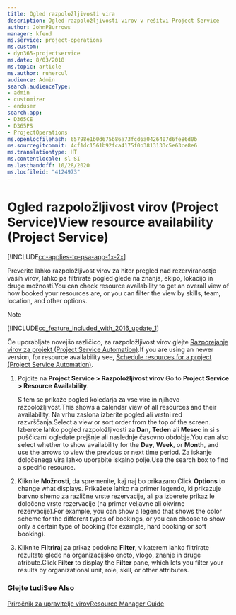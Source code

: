 ```yaml
---
title: Ogled razpoložljivosti vira
description: Ogled razpoložljivosti virov v rešitvi Project Service
author: JohnPBurrows
manager: kfend
ms.service: project-operations
ms.custom:
- dyn365-projectservice
ms.date: 8/03/2018
ms.topic: article
ms.author: ruhercul
audience: Admin
search.audienceType:
- admin
- customizer
- enduser
search.app:
- D365CE
- D365PS
- ProjectOperations
ms.openlocfilehash: 65798e1b0d675b86a73fcd6a0426407d6fe86d0b
ms.sourcegitcommit: 4cf1dc1561b92fca4175f0b3813133c5e63ce8e6
ms.translationtype: HT
ms.contentlocale: sl-SI
ms.lasthandoff: 10/28/2020
ms.locfileid: "4124973"
---
```

# <a name="view-resource-availability-project-service"></a><span data-ttu-id="f93cc-103">Ogled razpoložljivost virov (Project Service)</span><span class="sxs-lookup"><span data-stu-id="f93cc-103">View resource availability (Project Service)</span></span>

[!INCLUDE[cc-applies-to-psa-app-1x-2x](../includes/cc-applies-to-psa-app-1x-2x.md)]

<span data-ttu-id="f93cc-104">Preverite lahko razpoložljivost virov za hiter pregled nad rezerviranostjo vaših virov, lahko pa filtrirate pogled glede na znanja, ekipo, lokacijo in druge možnosti.</span><span class="sxs-lookup"><span data-stu-id="f93cc-104">You can check resource availability to get an overall view of how booked your resources are, or you can filter the view by skills, team, location, and other options.</span></span>  
  
> [!NOTE]
> [!INCLUDE[cc_feature_included_with_2016_update_1](../includes/cc-feature-included-with-2016-update-1.md)]  
> 
>  <span data-ttu-id="f93cc-105">Če uporabljate novejšo različico, za razpoložljivost virov glejte [Razporejanje virov za projekt (Project Service Automation)](../psa/schedule-resources-project.md).</span><span class="sxs-lookup"><span data-stu-id="f93cc-105">If you are using an newer version, for resource availability see, [Schedule resources for a project (Project Service Automation)](../psa/schedule-resources-project.md).</span></span>  

1. <span data-ttu-id="f93cc-106">Pojdite na **Project Service > Razpoložljivost virov**.</span><span class="sxs-lookup"><span data-stu-id="f93cc-106">Go to **Project Service > Resource Availability**.</span></span>  

    <span data-ttu-id="f93cc-107">S tem se prikaže pogled koledarja za vse vire in njihovo razpoložljivost.</span><span class="sxs-lookup"><span data-stu-id="f93cc-107">This shows a calendar view of all resources and their availability.</span></span> <span data-ttu-id="f93cc-108">Na vrhu zaslona izberite pogled ali vrstni red razvrščanja.</span><span class="sxs-lookup"><span data-stu-id="f93cc-108">Select a view or sort order from the top of the screen.</span></span> <span data-ttu-id="f93cc-109">Izberete lahko pogled razpoložljivosti za **Dan**, **Teden** ali **Mesec** in si s puščicami ogledate prejšnje ali naslednje časovno obdobje.</span><span class="sxs-lookup"><span data-stu-id="f93cc-109">You can also select whether to show availability for the **Day**, **Week**, or **Month**, and use the arrows to view the previous or next time period.</span></span> <span data-ttu-id="f93cc-110">Za iskanje določenega vira lahko uporabite iskalno polje.</span><span class="sxs-lookup"><span data-stu-id="f93cc-110">Use the search box to find a specific resource.</span></span>  

2. <span data-ttu-id="f93cc-111">Kliknite **Možnosti**, da spremenite, kaj naj bo prikazano.</span><span class="sxs-lookup"><span data-stu-id="f93cc-111">Click **Options** to change what displays.</span></span> <span data-ttu-id="f93cc-112">Prikažete lahko na primer legendo, ki prikazuje barvno shemo za različne vrste rezervacije, ali pa izberete prikaz le določene vrste rezervacije (na primer veljavne ali okvirne rezervacije).</span><span class="sxs-lookup"><span data-stu-id="f93cc-112">For example, you can show a legend that shows the color scheme for the different types of bookings, or you can choose to show only a certain type of booking (for example, hard booking or soft booking).</span></span>  

3. <span data-ttu-id="f93cc-113">Kliknite **Filtriraj** za prikaz podokna **Filter**, v katerem lahko filtrirate rezultate glede na organizacijsko enoto, vlogo, znanje in druge atribute.</span><span class="sxs-lookup"><span data-stu-id="f93cc-113">Click **Filter** to display the **Filter** pane, which lets you filter your results by organizational unit, role, skill, or other attributes.</span></span>  

### <a name="see-also"></a><span data-ttu-id="f93cc-114">Glejte tudi</span><span class="sxs-lookup"><span data-stu-id="f93cc-114">See Also</span></span>  
 [<span data-ttu-id="f93cc-115">Priročnik za upravitelje virov</span><span class="sxs-lookup"><span data-stu-id="f93cc-115">Resource Manager Guide</span></span>](../psa/resource-manager-guide.md)
